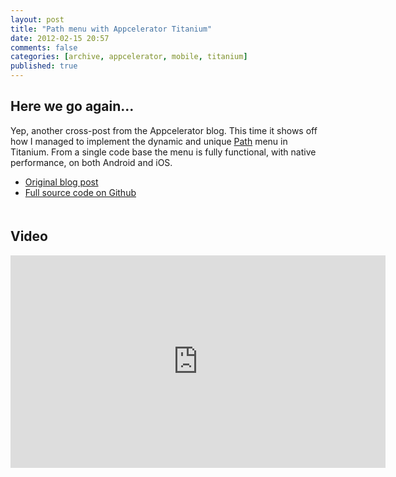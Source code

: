 ```yaml
---
layout: post
title: "Path menu with Appcelerator Titanium"
date: 2012-02-15 20:57
comments: false
categories: [archive, appcelerator, mobile, titanium]
published: true
---
```


<h2>Here we go again...</h2>

Yep, another cross-post from the Appcelerator blog. This time it shows off how I managed to implement the dynamic and unique <a href="https://path.com" target="_blank">Path</a> menu in Titanium. From a single code base the menu is fully functional, with native performance, on both Android and iOS.

<ul style="padding-bottom:20px;">
<li><a href="http://developer.appcelerator.com/blog/2012/02/forging-titanium-episode-22-path-like-menu.html" target="_blank">Original blog post</a></li>
<li><a href="https://github.com/appcelerator-developer-relations/Forging-Titanium/tree/master/ep-022" target="_blank">Full source code on Github</a></li>
</ul>

<h2>Video</h2>

<iframe src="http://player.vimeo.com/video/36846582?title=0&amp;byline=0&amp;portrait=0" width="600" height="340" frameborder="0" webkitAllowFullScreen mozallowfullscreen allowFullScreen></iframe>